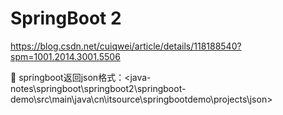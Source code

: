 # SpringBoot 2

<https://blog.csdn.net/cuiqwei/article/details/118188540?spm=1001.2014.3001.5506>


🌰 springboot返回json格式：<java-notes\springboot\springboot2\springboot-demo\src\main\java\cn\itsource\springbootdemo\projects\json>


